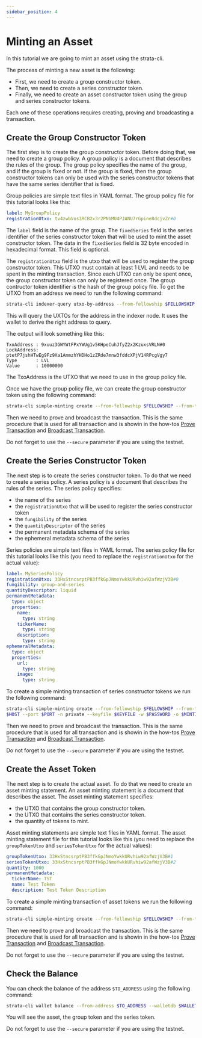 ```yaml
---
sidebar_position: 4
---
```


# Minting an Asset

In this tutorial we are going to mint an asset using the strata-cli.

The process of minting a new asset is the following:

- First, we need to create a group constructor token.
- Then, we need to create a series constructor token.
- Finally, we need to create an asset constructor token using the group and series constructor tokens.

Each one of these operations requires creating, proving and broadcasting 
a transaction.

## Create the Group Constructor Token

The first step is to create the group constructor token. Before doing that,
we need to create a group policy. A group policy is a document that describes
the rules of the group. The group policy specifies the name of the group, and 
if the group is fixed or not. If the group is fixed, then the group constructor
tokens can only be used with the series constructor tokens that have the same
series identifier that is fixed.

Group policies are simple text files in YAML format. The group policy file
for this tutorial looks like this:

```yaml
label: MyGroupPolicy
registrationUtxo: tv4zwbVos3RCB2x3r2PNbMU4PJANU7rGpine8dcjvZr#0
```

The `label` field is the name of the group. The `fixedSeries` field is the
series identifier of the series constructor token that will be used to mint
the asset constructor token. The data in the `fixedSeries` field is
32 byte encoded in hexadecimal format. This field is optional.

The `registrationUtxo` field is the utxo that will be used to register the
group constructor token. This UTXO must contain at least 1 LVL and needs to
be spent in the minting transaction. Since each UTXO can only be spent once,
the group constructor token can only be registered once. The group contructor
token identifier is the hash of the group policy file. To get the UTXO from an address we need to run the following command:

```bash
strata-cli indexer-query utxo-by-address --from-fellowship $FELLOWSHIP --from-template $LOCK_TEMPLATE -h $HOST --port $PORT --walletdb $WALLET
```

This will query the UXTOs for the address in the indexer node. It uses the wallet to derive the right address to query.

The output will look something like this:

```
TxoAddress : 9xuuz3GWYWtFPxYWUg1v5KHpeCuhJfyZ2x2KzuxsVRLN#0
LockAddress: ptetP7jshHTwEg9Fz9Xa1AmmzhYHDHo1zZRde7mnw3fddcXPjV14RPcgVgy7
Type       : LVL
Value      : 10000000
```

The TxoAddress is the UTXO that we need to use in the group policy file.

Once we have the group policy file, we can create the group constructor token
using the following command:

```bash
strata-cli simple-minting create --from-fellowship $FELLOWSHIP --from-template $LOCK_TEMPLATE  -h $HOST --port $PORT -n private --keyfile $KEYFILE -w $PASSWORD -o $MINTING_TX -i $GROUP_POLICY  -a $AMOUNT_TOKENS_TO_MINT --fee $FEE_AMOUNT --walletdb $WALLET_DB --mint-token group
```

Then we need to prove and broadcast the transaction. This is the same procedure
that is used for all transaction and is showin in the how-tos [Prove Transaction](/docs/current/how-tos/prove-simple-tx) and [Broadcast Transaction](/docs/current/how-tos/broadcast-tx).

Do not forget to use the `--secure` parameter if you are using the testnet.

## Create the Series Constructor Token

The next step is to create the series constructor token. To do that we need
to create a series policy. A series policy is a document that describes the
rules of the series. The series policy specifies:

- the name of the series
- the `registrationUtxo` that will be used to register the series constructor token
- the `fungibility` of the series
- the `quantityDescriptor` of the series
- the permanent metadata schema of the series
- the ephemeral metadata schema of the series

Series policies are simple text files in YAML format. The series policy file
for this tutorial looks like this (you need to replace the `registrationUtxo`
for the actual value):

```yaml
label: MySeriesPolicy
registrationUtxo: 33HxStncsrptPB3ffkGpJNmoYwkkURvhiw92afWzjV3B#0
fungibility: group-and-series
quantityDescriptor: liquid
permanentMetadata:
  type: object
  properties:
    name:
      type: string
    tickerName:
      type: string
    description:
      type: string
ephemeralMetadata:
  type: object
  properties:
    url:
      type: string
    image:
      type: string
```

To create a simple minting transaction of series constructor tokens we run the 
following command:

```bash
strata-cli simple-minting create --from-fellowship $FELLOWSHIP --from-template $LOCK_TEMPLATE  -h 
$HOST --port $PORT -n private --keyfile $KEYFILE -w $PASSWORD -o $MINTING_TX -i $SERIES_POLICY  -a $AMOUNT_TOKENS_TO_MINT --fee $FEE_AMOUNT --walletdb $WALLET_DB --mint-token series
```

Then we need to prove and broadcast the transaction. This is the same procedure
that is used for all transaction and is showin in the how-tos [Prove Transaction](/docs/current/how-tos/prove-simple-tx) and [Broadcast Transaction](/docs/current/how-tos/broadcast-tx).

Do not forget to use the `--secure` parameter if you are using the testnet.

## Create the Asset Token

The next step is to create the actual asset. To do that we need to create an
asset minting statement. An asset minting statement is a document that describes
the asset. The asset minting statement specifies:

- the UTXO that contains the group constructor token.
- the UTXO that contains the series constructor token.
- the quantity of tokens to mint.

Asset minting statements are simple text files in YAML format. The asset minting
statement file for this tutorial looks like this (you need to replace the `groupTokenUtxo` and `seriesTokenUtxo` for the actual values):

```yaml
groupTokenUtxo: 33HxStncsrptPB3ffkGpJNmoYwkkURvhiw92afWzjV3B#1
seriesTokenUtxo: 33HxStncsrptPB3ffkGpJNmoYwkkURvhiw92afWzjV3B#2
quantity: 1000
permanentMetadata:
  tickerName: TST
  name: Test Token
  description: Test Token Description
```

To create a simple minting transaction of asset tokens we run the following
command:

```bash
strata-cli simple-minting create --from-fellowship $FELLOWSHIP --from-template $LOCK_TEMPLATE  -h $HOST --port $PORT -n private --keyfile $KEYFILE -w $PASSWORD -o $MINTING_TX -i $AMS --fee $FEE_AMOUNT --walletdb $WALLET_DB --mint-token asset --commitment $COMMITMENT --ephemeralMetadata $EPHEMERAL_METADATA_FILE
```


Then we need to prove and broadcast the transaction. This is the same procedure
that is used for all transaction and is showin in the how-tos [Prove Transaction](/docs/current/how-tos/prove-simple-tx) and [Broadcast Transaction](/docs/current/how-tos/broadcast-tx).

Do not forget to use the `--secure` parameter if you are using the testnet.

## Check the Balance

You can check the balance of the address `$TO_ADDRESS` using the following command:

```bash
strata-cli wallet balance --from-address $TO_ADDRESS --walletdb $WALLET_DB --host $HOST --port $PORT
```

You will see the asset, the group token and the series token.

Do not forget to use the `--secure` parameter if you are using the testnet.